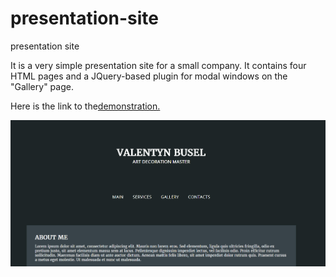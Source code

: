 # presentation-site
presentation site

It is a very simple presentation site for a small company.
It contains four HTML pages and a JQuery-based plugin for modal windows on the "Gallery" page.

Here is the link to the<a href="https://sp-site.herokuapp.com/contacts.html">demonstration.</a>


<img src='Title screen.jpg' style='text-align:center;'>
